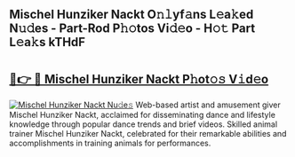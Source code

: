 ## Mischel Hunziker Nackt O𝚗𝚕yf𝚊ns L𝚎a𝚔ed N𝚞𝚍es - Part-Rod P𝚑𝚘tos Vi𝚍𝚎o - H𝚘𝚝 Part L𝚎a𝚔s kTHdF

# <h2><a href="http://kfbtjh.oniu.top/?m=Mischel+Hunziker+Nackt">🔗👉 🔴 Mischel Hunziker Nackt P𝚑ot𝚘𝚜 V𝚒d𝚎o</a></h2>

[![Mischel Hunziker Nackt Nu𝚍e𝚜](https://i.imgur.com/0qMVB7G.gif)](http://kfbtjh.oniu.top/?m=Mischel+Hunziker+Nackt)
Web-based artist and amusement giver Mischel Hunziker Nackt, acclaimed for disseminating dance and lifestyle knowledge through popular dance trends and brief videos. Skilled animal trainer Mischel Hunziker Nackt, celebrated for their remarkable abilities and accomplishments in training animals for performances.  

